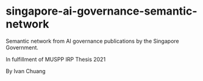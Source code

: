 # singapore-ai-governance-semantic-network

Semantic network from AI governance publications by the Singapore Government.

In fulfillment of MUSPP IRP Thesis 2021

By Ivan Chuang
